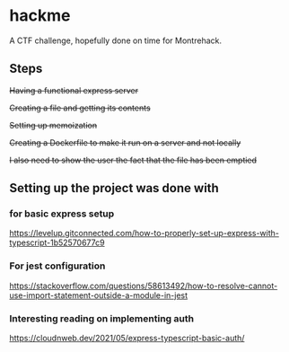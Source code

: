 # hackme

A CTF challenge, hopefully done on time for Montrehack.

## Steps

~~Having a functional express server~~

~~Creating a file and getting its contents~~

~~Setting up memoization~~

~~Creating a Dockerfile to make it run on a server and not locally~~

~~I also need to show the user the fact that the file has been emptied~~

## Setting up the project was done with

### for basic express setup
https://levelup.gitconnected.com/how-to-properly-set-up-express-with-typescript-1b52570677c9

### For jest configuration
https://stackoverflow.com/questions/58613492/how-to-resolve-cannot-use-import-statement-outside-a-module-in-jest

### Interesting reading on implementing auth
https://cloudnweb.dev/2021/05/express-typescript-basic-auth/
